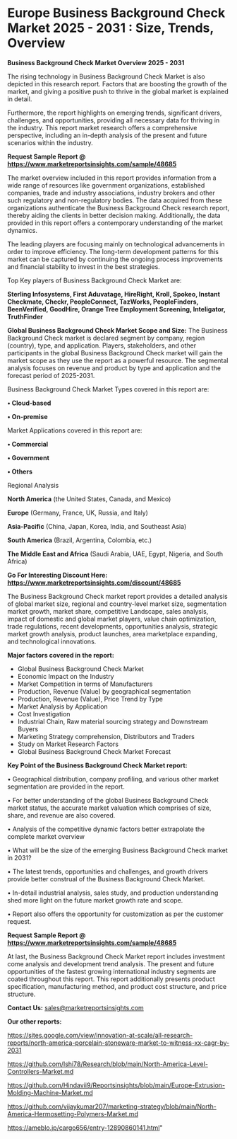 # Europe Business Background Check Market 2025 - 2031 : Size, Trends, Overview

<Strong> Business Background Check Market Overview 2025 - 2031</strong>

The rising technology in Business Background Check Market is also depicted in this research report. Factors that are boosting the growth of the market, and giving a positive push to thrive in the global market is explained in detail.

Furthermore, the report highlights on emerging trends, significant drivers, challenges, and opportunities, providing all necessary data for thriving in the industry. This report market research offers a comprehensive perspective, including an in-depth analysis of the present and future scenarios within the industry.

<strong>Request Sample Report @ <a href=https://www.marketreportsinsights.com/sample/48685>https://www.marketreportsinsights.com/sample/48685</a></strong>

The market overview included in this report provides information from a wide range of resources like government organizations, established companies, trade and industry associations, industry brokers and other such regulatory and non-regulatory bodies. The data acquired from these organizations authenticate the Business Background Check research report, thereby aiding the clients in better decision making. Additionally, the data provided in this report offers a contemporary understanding of the market dynamics.

The leading players are focusing mainly on technological advancements in order to improve efficiency. The long-term development patterns for this market can be captured by continuing the ongoing process improvements and financial stability to invest in the best strategies.

Top Key players of Business Background Check Market are:

<strong>Sterling Infosystems, First Aduvatage, HireRight, Kroll, Spokeo, Instant Checkmate, Checkr, PeopleConnect, TazWorks, PeopleFinders, BeenVerified, GoodHire, Orange Tree Employment Screening, Inteligator, TruthFinder</strong>

<strong><b>Global Business Background Check Market Scope and Size:</b></strong>
The Business Background Check market is declared segment by company, region (country), type, and application. Players, stakeholders, and other participants in the global Business Background Check market will gain the market scope as they use the report as a powerful resource. The segmental analysis focuses on revenue and product by type and application and the forecast period of 2025-2031.

Business Background Check Market Types covered in this report are:

<strong>•  Cloud-based

•  On-premise</strong>

Market Applications covered in this report are:

<strong>•  Commercial

•  Government

•  Others</strong> 

Regional Analysis

<strong>North America</strong> (the United States, Canada, and Mexico)

<strong>Europe</strong> (Germany, France, UK, Russia, and Italy)

<strong>Asia-Pacific</strong> (China, Japan, Korea, India, and Southeast Asia)

<strong>South America</strong> (Brazil, Argentina, Colombia, etc.)

<strong>The Middle East and Africa</strong> (Saudi Arabia, UAE, Egypt, Nigeria, and South Africa)

<strong>Go For Interesting Discount Here: <a href=https://www.marketreportsinsights.com/discount/48685>https://www.marketreportsinsights.com/discount/48685</a></strong>

The Business Background Check market report provides a detailed analysis of global market size, regional and country-level market size, segmentation market growth, market share, competitive Landscape, sales analysis, impact of domestic and global market players, value chain optimization, trade regulations, recent developments, opportunities analysis, strategic market growth analysis, product launches, area marketplace expanding, and technological innovations.

<strong><b>Major factors covered in the report:</b></strong>
<ul>
  <li>Global Business Background Check Market </li>
  <li>Economic Impact on the Industry</li>
  <li>Market Competition in terms of Manufacturers</li>
  <li>Production, Revenue (Value) by geographical segmentation</li>
  <li>Production, Revenue (Value), Price Trend by Type</li>
  <li>Market Analysis by Application</li>
  <li>Cost Investigation</li>
  <li>Industrial Chain, Raw material sourcing strategy and Downstream Buyers</li>
  <li>Marketing Strategy comprehension, Distributors and Traders</li>
  <li>Study on Market Research Factors</li>
  <li>Global Business Background Check Market Forecast</li>
</ul>

<strong><b>Key Point of the Business Background Check Market report:</b></strong>

• Geographical distribution, company profiling, and various other market segmentation are provided in the report.

• For better understanding of the global Business Background Check market status, the accurate market valuation which comprises of size, share, and revenue are also covered.

• Analysis of the competitive dynamic factors better extrapolate the complete market overview

• What will be the size of the emerging Business Background Check market in 2031?

• The latest trends, opportunities and challenges, and growth drivers provide better construal of the Business Background Check Market.

• In-detail industrial analysis, sales study, and production understanding shed more light on the future market growth rate and scope.

• Report also offers the opportunity for customization as per the customer request.

<strong>Request Sample Report @ <a href=https://www.marketreportsinsights.com/sample/48685>https://www.marketreportsinsights.com/sample/48685</a></strong>

At last, the Business Background Check Market report includes investment come analysis and development trend analysis. The present and future opportunities of the fastest growing international industry segments are coated throughout this report. This report additionally presents product specification, manufacturing method, and product cost structure, and price structure.

<strong>Contact Us:</strong>
sales@marketreportsinsights.com

<strong>Our other reports:</strong>

<a href=https://sites.google.com/view/innovation-at-scale/all-research-reports/north-america-porcelain-stoneware-market-to-witness-xx-cagr-by-2031>https://sites.google.com/view/innovation-at-scale/all-research-reports/north-america-porcelain-stoneware-market-to-witness-xx-cagr-by-2031</a>

<a href=https://github.com/Ishi78/Research/blob/main/North-America-Level-Controllers-Market.md>https://github.com/Ishi78/Research/blob/main/North-America-Level-Controllers-Market.md</a>

<a href=https://github.com/Hindavii9/Reportsinsights/blob/main/Europe-Extrusion-Molding-Machine-Market.md>https://github.com/Hindavii9/Reportsinsights/blob/main/Europe-Extrusion-Molding-Machine-Market.md</a>

<a href=https://github.com/vijaykumar207/marketing-strategy/blob/main/North-America-Hermosetting-Polymers-Market.md>https://github.com/vijaykumar207/marketing-strategy/blob/main/North-America-Hermosetting-Polymers-Market.md</a>

<a href=https://ameblo.jp/cargo656/entry-12890860141.html>https://ameblo.jp/cargo656/entry-12890860141.html</a>"
